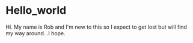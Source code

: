# Hello_world

Hi. My name is Rob and I'm new to this so I expect to get lost but will find my way around...I hope.
